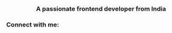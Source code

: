 
<h3 align="center">A passionate frontend developer from India</h3>

<h3 align="left">Connect with me:</h3>
<p align="left">
</p>

